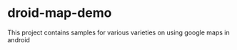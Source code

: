 # droid-map-demo
This project contains samples for various varieties on using google maps in android

